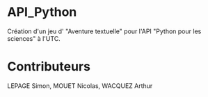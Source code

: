 # API_Python
Création d'un jeu d' "Aventure textuelle" pour l'API "Python pour les sciences" à l'UTC.

# Contributeurs 
LEPAGE Simon, MOUET Nicolas, WACQUEZ Arthur
